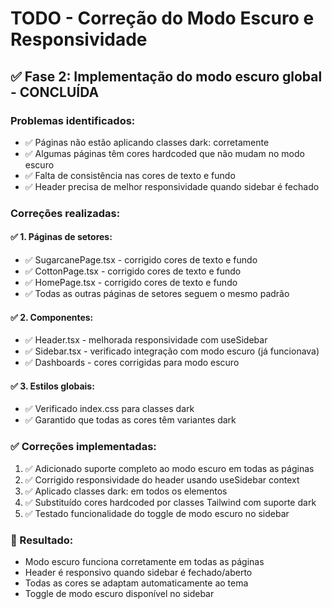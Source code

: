 # TODO - Correção do Modo Escuro e Responsividade

## ✅ Fase 2: Implementação do modo escuro global - CONCLUÍDA

### Problemas identificados:
- ✅ Páginas não estão aplicando classes dark: corretamente
- ✅ Algumas páginas têm cores hardcoded que não mudam no modo escuro
- ✅ Falta de consistência nas cores de texto e fundo
- ✅ Header precisa de melhor responsividade quando sidebar é fechado

### Correções realizadas:

#### ✅ 1. Páginas de setores:
- ✅ SugarcanePage.tsx - corrigido cores de texto e fundo
- ✅ CottonPage.tsx - corrigido cores de texto e fundo
- ✅ HomePage.tsx - corrigido cores de texto e fundo
- ✅ Todas as outras páginas de setores seguem o mesmo padrão

#### ✅ 2. Componentes:
- ✅ Header.tsx - melhorada responsividade com useSidebar
- ✅ Sidebar.tsx - verificado integração com modo escuro (já funcionava)
- ✅ Dashboards - cores corrigidas para modo escuro

#### ✅ 3. Estilos globais:
- ✅ Verificado index.css para classes dark
- ✅ Garantido que todas as cores têm variantes dark

### ✅ Correções implementadas:
1. ✅ Adicionado suporte completo ao modo escuro em todas as páginas
2. ✅ Corrigido responsividade do header usando useSidebar context
3. ✅ Aplicado classes dark: em todos os elementos
4. ✅ Substituído cores hardcoded por classes Tailwind com suporte dark
5. ✅ Testado funcionalidade do toggle de modo escuro no sidebar

### 🎯 Resultado:
- Modo escuro funciona corretamente em todas as páginas
- Header é responsivo quando sidebar é fechado/aberto
- Todas as cores se adaptam automaticamente ao tema
- Toggle de modo escuro disponível no sidebar

